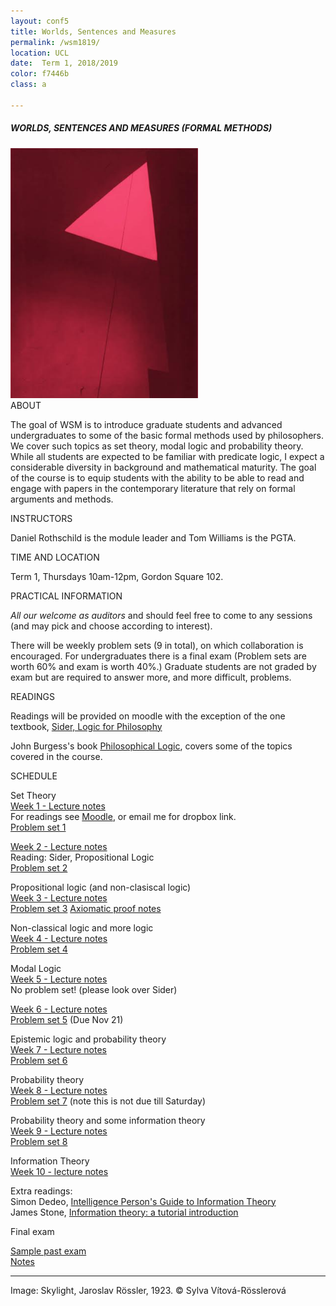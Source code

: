```yaml
---
layout: conf5
title: Worlds, Sentences and Measures
permalink: /wsm1819/
location: UCL
date:  Term 1, 2018/2019
color: f7446b
class: a

---
```



##### WORLDS, SENTENCES AND MEASURES (FORMAL METHODS)

<img src="/triangle.jpg" width="300">

<div class="maintext" markdown="1">

<div class="title"> ABOUT </div>

The goal of WSM is to introduce graduate students and advanced undergraduates to some of the basic formal methods used by philosophers. We cover such topics as set theory, modal logic and probability theory.  While all students are expected to be familiar with predicate logic, I expect a considerable diversity in background and mathematical maturity. The goal of the course is to equip students with the ability to be able to read and engage with papers in the contemporary literature that rely on formal arguments and methods.


<div class="title"> INSTRUCTORS </div>

Daniel Rothschild is the module leader and Tom Williams is the PGTA.

<div class="title"> TIME AND LOCATION </div>

Term 1, Thursdays 10am-12pm, Gordon Square 102.

<div class="title"> PRACTICAL INFORMATION </div>

*All our welcome as auditors* and should feel free to come to any sessions (and may pick and choose according to interest).

There will be weekly problem sets  (9 in total), on which collaboration is encouraged.  For undergraduates there is a final exam (Problem sets are worth 60% and exam is worth 40%.)  Graduate students are not graded by exam but are required to answer more, and more difficult, problems.


<div class="title"> READINGS </div>

Readings will be provided on moodle with the exception of the one textbook, [Sider, Logic for Philosophy](https://www.amazon.co.uk/Logic-Philosophy-Theodore-Sider/dp/0199575584)

John Burgess's book [Philosophical Logic](https://www.amazon.co.uk/Philosophical-Princeton-Foundations-Contemporary-Philosophy/dp/0691156336), covers some of the topics covered in the course.

<p>
<div class="title"> SCHEDULE </div>
</p>

<span class="titleblack"> Set Theory </span><br>
[Week 1 - Lecture notes ](https://www.dropbox.com/s/nkr0ukf2h8hhk8g/WSM%20Set%20Theory.pdf?dl=0)<br>
For readings see [Moodle](https://moodle.ucl.ac.uk/), or email me for dropbox link.<br>
[Problem set 1](https://www.dropbox.com/s/y1jqr2qp3xajsww/WSMPS1.pdf?dl=0)

[Week 2 - Lecture notes](https://www.dropbox.com/s/s2woswtwsqjdau4/WSM%20ST%20%2BPL.pdf?dl=0)<br>
Reading: Sider, Propositional Logic<br>
[Problem set 2](https://www.dropbox.com/s/p7kgra0azid0eg8/WSM%20PS2%20%281819%29.pdf?dl=0)

<span class="titleblack"> Propositional logic (and non-clasiscal logic)</span><br>
[Week 3 - Lecture notes](https://www.dropbox.com/s/kgeda670520yw78/WSM%20PL%20%2B%20NCL.pdf?dl=0)<br>
[Problem set 3](https://www.dropbox.com/s/qdz1q6b44475xxp/WSMPS3.pdf?dl=0)
[Axiomatic proof notes](https://www.dropbox.com/s/yg045568k508fme/axiomatic%20proof.pdf?dl=0)

<span class="titleblack">Non-classical logic and more logic</span><br>
[Week 4 - Lecture notes](https://www.dropbox.com/s/80whgzsugc4j5u8/WSM%20NCL%20%2B%201st.pdf?dl=0)<br>
[Problem set 4](https://www.dropbox.com/s/onidl0u4bnhi9kf/WSM18-19%20PS4.pdf?dl=0)<br>


<span class="titleblack">Modal Logic</span><br>
[Week 5 - Lecture notes](https://www.dropbox.com/s/c2a6pisfiqfa92s/WSM18-19%20-%20Modal%20Logic.pdf?dl=0)<br>
No problem set! (please look over Sider)

[Week 6 - Lecture notes](https://www.dropbox.com/s/4ucfiti0y4sjlyh/WSM18-19%20-%20Modal%20Logic%20cont.pdf?dl=0)<br>
[Problem set 5](https://www.dropbox.com/s/785c01nlmwm2crw/WSM1819%20PS%205.pdf?dl=0) (Due Nov 21)

<span class="titleblack">Epistemic logic and probability theory</span><br>
[Week 7 - Lecture notes](https://www.dropbox.com/s/sm0pmss2lja586d/WSM16%20-%20Counterfactuals%20and%20Probability.pdf?dl=0)<br>
[Problem set 6](https://www.dropbox.com/s/dz7q3lp8q91ymep/WSM1819%20PS6.pdf?dl=0)

<span class="titleblack">Probability theory</span><br>
[Week 8 - Lecture notes](https://www.dropbox.com/s/jpm37lazea312bj/WSM18-19%20-Probability%202.pdf?dl=0)<br>
[Problem set 7](https://www.dropbox.com/s/38x28aika2a42dd/WSM1989%20PS7.pdf?dl=0) (note this is not due till Saturday)

<span class="titleblack">Probability theory and some information theory</span><br>
[Week 9 - Lecture notes](https://www.dropbox.com/s/776sofmyl8hnxdz/WSM18-19%20-Probability%203.pdf?dl=0)<br>
[Problem set 8](https://www.dropbox.com/s/uecomwo4r8o4e3y/WSM1989%20PS8.pdf?dl=0)<br>

<span class="titleblack">Information Theory</span><br>
[Week 10 - lecture notes](https://www.dropbox.com/s/nl2hztag6f318te/WSM18-19%20-%20Information%20and%20Entropy.pdf?dl=0)

Extra readings:<br>  Simon Dedeo, [Intelligence Person's Guide to Information Theory](http://santafe.edu/~simon/it.pdf)<br>
James Stone, [Information theory: a tutorial introduction](https://eprints.whiterose.ac.uk/128393/1/1802.05968.pdf)



<div class="title"> Final exam </div>

[Sample past exam](https://danielrothschild.com/wsmfinal1516.pdf)<br>
[Notes](https://www.dropbox.com/s/ytb1p3xtvi8qhmg/finalnotes.pdf?dl=0)

---

Image: Skylight, Jaroslav Rössler, 1923. © Sylva Vítová-Rösslerová
